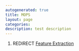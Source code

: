 ```yaml
---
autogenerated: true
title: MOPS
layout: page
categories: 
description: test description
---
```


1.  REDIRECT [Feature Extraction](Feature_Extraction)
